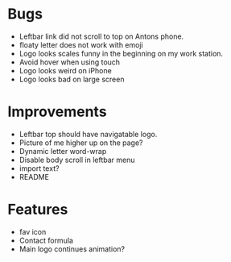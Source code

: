 # Bugs #
* Leftbar link did not scroll to top on Antons phone.
* floaty letter does not work with emoji
* Logo looks scales funny in the beginning on my work station.
* Avoid hover when using touch
* Logo looks weird on iPhone
* Logo looks bad on large screen

# Improvements #
* Leftbar top should have navigatable logo.
* Picture of me higher up on the page?
* Dynamic letter word-wrap
* Disable body scroll in leftbar menu
* import text?
* README

# Features #
* fav icon
* Contact formula
* Main logo continues animation?
